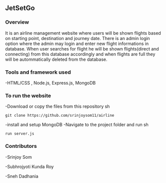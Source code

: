 ## JetSetGo
### Overview
It is an airline management website where users will be shown flights based on starting point, destination and journey date.
There is an admin login option where the admin may login and enter new flight informations in database.
When user searches for flight he will be shown flights(direct and connecting) from this database accordingly and when flights are full they will be autommatically deleted from the database.
### Tools and framework used 
-HTML/CSS , Node.js, Express.js, MongoDB
### To run the website 
-Download or copy the files from this repository
sh 
```
git clone https://github.com/srinjoysom11/airline
```
-install and setup MongoDB
-Navigate to the project folder and run 
sh
```
run server.js
```
### Contributors 
-Srinjoy Som 

-Subhrojyoti Kunda Roy 

-Sneh Dadhania 


